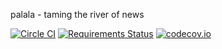 palala - taming the river of news

[![Circle CI](https://circleci.com/gh/bear/palala.svg?style=svg)](https://circleci.com/gh/bear/palala)
[![Requirements Status](https://requires.io/github/bear/palala/requirements.svg?branch=master)](https://requires.io/github/bear/palala/requirements/?branch=master)
[![codecov.io](https://codecov.io/github/bear/palala/coverage.svg?branch=master)](https://codecov.io/github/bear/palala?branch=master)

